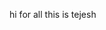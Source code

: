 hi for all this is tejesh

<!---
tejuredy/tejuredy is a ✨ special ✨ repository because its `README.md` (this file) appears on your GitHub profile.
You can click the Preview link to take a look at your changes.
--->
